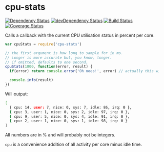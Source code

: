 # cpu-stats

[![Dependency Status](https://david-dm.org/achingbrain/cpu-stats.svg?theme=shields.io)](https://david-dm.org/achingbrain/cpu-stats) [![devDependency Status](https://david-dm.org/achingbrain/cpu-stats/dev-status.svg?theme=shields.io)](https://david-dm.org/achingbrain/cpu-stats#info=devDependencies) [![Build Status](https://img.shields.io/travis/achingbrain/cpu-stats/master.svg)](https://travis-ci.org/achingbrain/cpu-stats) [![Coverage Status](http://img.shields.io/coveralls/achingbrain/cpu-stats/master.svg)](https://coveralls.io/r/achingbrain/cpu-stats)


Calls a callback with the current CPU utilisation status in percent per core.

```javascript
var cpuStats = require('cpu-stats')

// the first argument is how long to sample for in ms.
// longer is more accurate but, you know, longer.
// if omitted, defaults to one second.
cpuStats(1000, function(error, result) {
  if(error) return console.error('Oh noes!', error) // actually this will never happen

  console.info(result)
})
```

Will output:

```sh
[
  { cpu: 14, user: 7, nice: 0, sys: 7, idle: 86, irq: 0 },
  { cpu: 3, user: 1, nice: 0, sys: 2, idle: 97, irq: 0 },
  { cpu: 9, user: 5, nice: 0, sys: 4, idle: 91, irq: 0 },
  { cpu: 2, user: 1, nice: 0, sys: 1, idle: 98, irq: 0 }
]
```

All numbers are in % and will probably not be integers.

`cpu` is a convenience addition of all activity per core minus idle time.

